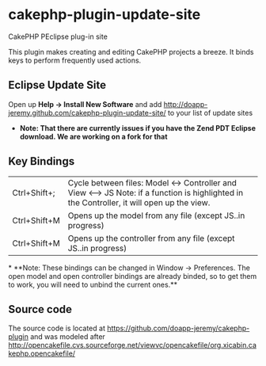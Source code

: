 cakephp-plugin-update-site
==========================

CakePHP PEclipse plug-in site

This plugin makes creating and editing CakePHP projects a breeze.  It binds keys to perform frequently used actions.

## Eclipse Update Site
Open up **Help -> Install New Software** and add
http://doapp-jeremy.github.com/cakephp-plugin-update-site/ to your list of update sites
* **Note: That there are currently issues if you have the Zend PDT Eclipse download.  We are working on a fork for that**

## Key Bindings
<table>
  <tr>
    <td>Ctrl+Shift+;</td><td>Cycle between files: Model <-> Controller and View <--> JS  Note: if a function is highlighted in the Controller, it will open up the view.</td>
  <tr>
    <td>Ctrl+Shift+M</td><td>Opens up the model from any file (except JS..in progress)</td>
  </tr>
  <tr>
    <td>Ctrl+Shift+M</td><td>Opens up the controller from any file (except JS..in progress)</td>
  </tr>
</table>
* **Note: These bindings can be changed in Window -> Preferences.  The open model and open controller bindings are already binded, so to get them to work, you will need to unbind the current ones.**

## Source code
The source code is located at https://github.com/doapp-jeremy/cakephp-plugin and was modeled after http://opencakefile.cvs.sourceforge.net/viewvc/opencakefile/org.xicabin.cakephp.opencakefile/


        